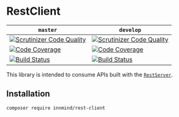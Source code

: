 # RestClient

| `master` | `develop` |
|----------|-----------|
| [![Scrutinizer Code Quality](https://scrutinizer-ci.com/g/Innmind/rest-client/badges/quality-score.png?b=master)](https://scrutinizer-ci.com/g/Innmind/rest-client/?branch=master) | [![Scrutinizer Code Quality](https://scrutinizer-ci.com/g/Innmind/rest-client/badges/quality-score.png?b=develop)](https://scrutinizer-ci.com/g/Innmind/rest-client/?branch=develop) |
| [![Code Coverage](https://scrutinizer-ci.com/g/Innmind/rest-client/badges/coverage.png?b=master)](https://scrutinizer-ci.com/g/Innmind/rest-client/?branch=master) | [![Code Coverage](https://scrutinizer-ci.com/g/Innmind/rest-client/badges/coverage.png?b=develop)](https://scrutinizer-ci.com/g/Innmind/rest-client/?branch=develop) |
| [![Build Status](https://scrutinizer-ci.com/g/Innmind/rest-client/badges/build.png?b=master)](https://scrutinizer-ci.com/g/Innmind/rest-client/build-status/master) | [![Build Status](https://scrutinizer-ci.com/g/Innmind/rest-client/badges/build.png?b=develop)](https://scrutinizer-ci.com/g/Innmind/rest-client/build-status/develop) |


This library is intended to consume APIs built with the [`RestServer`](https://github.com/Innmind/rest-server).

## Installation

```sh
composer require innmind/rest-client
```
